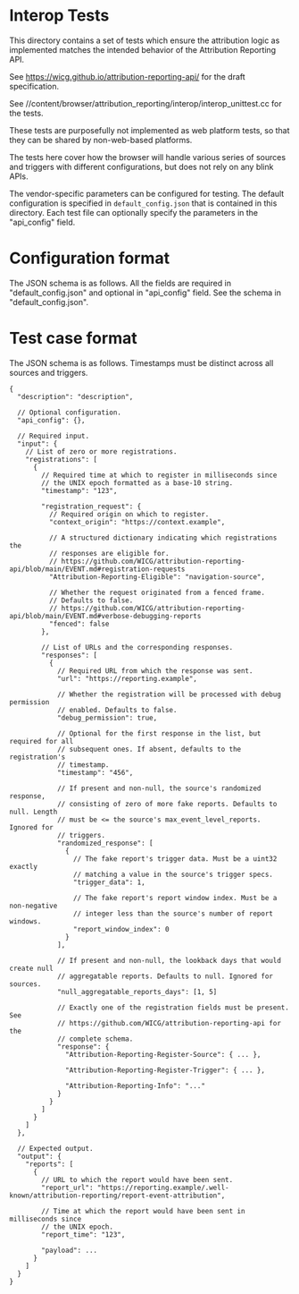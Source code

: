 # Interop Tests

This directory contains a set of tests which ensure the attribution logic as
implemented matches the intended behavior of the Attribution Reporting API.

See https://wicg.github.io/attribution-reporting-api/ for the draft specification.

See //content/browser/attribution_reporting/interop/interop_unittest.cc
for the tests.

These tests are purposefully not implemented as web platform tests, so that
they can be shared by non-web-based platforms.

The tests here cover how the browser will handle various series of sources and
triggers with different configurations, but does not rely on any blink APIs.

The vendor-specific parameters can be configured for testing. The default
configuration is specified in `default_config.json` that is contained in this
directory. Each test file can optionally specify the parameters in the
"api_config" field.

# Configuration format

The JSON schema is as follows. All the fields are required in "default_config.json"
and optional in "api_config" field. See the schema in "default_config.json".

# Test case format

The JSON schema is as follows. Timestamps must be distinct across all sources
and triggers.

```jsonc
{
  "description": "description",

  // Optional configuration.
  "api_config": {},

  // Required input.
  "input": {
    // List of zero or more registrations.
    "registrations": [
      {
        // Required time at which to register in milliseconds since
        // the UNIX epoch formatted as a base-10 string.
        "timestamp": "123",

        "registration_request": {
          // Required origin on which to register.
          "context_origin": "https://context.example",

          // A structured dictionary indicating which registrations the
          // responses are eligible for.
          // https://github.com/WICG/attribution-reporting-api/blob/main/EVENT.md#registration-requests
          "Attribution-Reporting-Eligible": "navigation-source",

          // Whether the request originated from a fenced frame.
          // Defaults to false.
          // https://github.com/WICG/attribution-reporting-api/blob/main/EVENT.md#verbose-debugging-reports
          "fenced": false
        },

        // List of URLs and the corresponding responses.
        "responses": [
          {
            // Required URL from which the response was sent.
            "url": "https://reporting.example",

            // Whether the registration will be processed with debug permission
            // enabled. Defaults to false.
            "debug_permission": true,

            // Optional for the first response in the list, but required for all
            // subsequent ones. If absent, defaults to the registration's
            // timestamp.
            "timestamp": "456",

            // If present and non-null, the source's randomized response,
            // consisting of zero of more fake reports. Defaults to null. Length
            // must be <= the source's max_event_level_reports. Ignored for
            // triggers.
            "randomized_response": [
              {
                // The fake report's trigger data. Must be a uint32 exactly
                // matching a value in the source's trigger specs.
                "trigger_data": 1,

                // The fake report's report window index. Must be a non-negative
                // integer less than the source's number of report windows.
                "report_window_index": 0
              }
            ],

            // If present and non-null, the lookback days that would create null
            // aggregatable reports. Defaults to null. Ignored for sources.
            "null_aggregatable_reports_days": [1, 5]

            // Exactly one of the registration fields must be present. See
            // https://github.com/WICG/attribution-reporting-api for the
            // complete schema.
            "response": {
              "Attribution-Reporting-Register-Source": { ... },

              "Attribution-Reporting-Register-Trigger": { ... },

              "Attribution-Reporting-Info": "..."
            }
          }
        ]
      }
    ]
  },

  // Expected output.
  "output": {
    "reports": [
      {
        // URL to which the report would have been sent.
        "report_url": "https://reporting.example/.well-known/attribution-reporting/report-event-attribution",

        // Time at which the report would have been sent in milliseconds since
        // the UNIX epoch.
        "report_time": "123",

        "payload": ...
      }
    ]
  }
}
```
